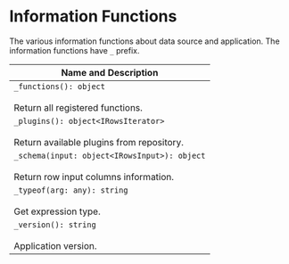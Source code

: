 # Information Functions

The various information functions about data source and application. The information functions have `_` prefix.

| Name and Description |
| --- |
| `_functions(): object`<br /><br /> Return all registered functions. |
| `_plugins(): object<IRowsIterator>`<br /><br /> Return available plugins from repository. |
| `_schema(input: object<IRowsInput>): object`<br /><br /> Return row input columns information. |
| `_typeof(arg: any): string`<br /><br /> Get expression type. |
| `_version(): string`<br /><br /> Application version. |
